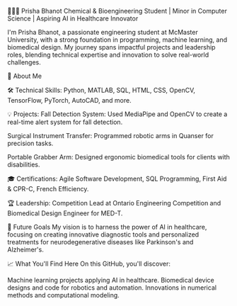 👩🏽‍💻 Prisha Bhanot
Chemical & Bioengineering Student | Minor in Computer Science | Aspiring AI in Healthcare Innovator

I'm Prisha Bhanot, a passionate engineering student at McMaster University, with a strong foundation in programming, machine learning, and biomedical design. My journey spans impactful projects and leadership roles, blending technical expertise and innovation to solve real-world challenges.

🌟 About Me

🛠️ Technical Skills: Python, MATLAB, SQL, HTML, CSS, OpenCV, TensorFlow, PyTorch, AutoCAD, and more.

💡 Projects:
Fall Detection System: Used MediaPipe and OpenCV to create a real-time alert system for fall detection.

Surgical Instrument Transfer: Programmed robotic arms in Quanser for precision tasks.

Portable Grabber Arm: Designed ergonomic biomedical tools for clients with disabilities.

🎓 Certifications: Agile Software Development, SQL Programming, First Aid & CPR-C, French Efficiency.

🏆 Leadership: Competition Lead at Ontario Engineering Competition and Biomedical Design Engineer for MED-T.

🎯 Future Goals
My vision is to harness the power of AI in healthcare, focusing on creating innovative diagnostic tools and personalized treatments for neurodegenerative diseases like 
Parkinson's and Alzheimer's.

📈 What You'll Find Here
On this GitHub, you'll discover:

Machine learning projects applying AI in healthcare.
Biomedical device designs and code for robotics and automation.
Innovations in numerical methods and computational modeling.


